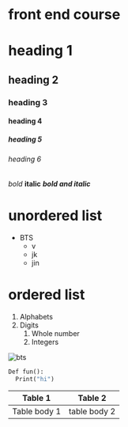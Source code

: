 # front end course
# heading 1 
## heading 2
### heading 3
#### heading 4
##### heading 5
###### heading 6
  
 *bold*
 **italic**
 ***bold and italic***

# unordered list 
* BTS
  * v
  * jk 
  * jin 
# ordered list 
1. Alphabets
2. Digits 
    1. Whole number 
    2. Integers 

 ![bts](https://encrypted-tbn0.gstatic.com/images?q=tbn:ANd9GcT9TT-DkUsN0QtFNw6tR736ZtsZ4KZIToRMUA&usqp=CAU)
  ~~~python
  Def fun():
    Print("hi")
  ~~~
 Table 1 | Table 2
  -------|--------
 Table body 1 | table body 2
